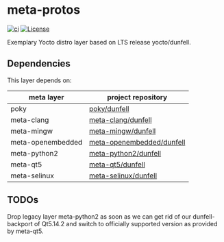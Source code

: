# meta-protos

[![ci](https://github.com/jhnc-oss/meta-protos/actions/workflows/ci.yml/badge.svg)](https://github.com/jhnc-oss/meta-protos/actions/workflows/ci.yml)
[![License](https://img.shields.io/badge/license-MIT-yellow.svg)](LICENSE)

Exemplary Yocto distro layer based on LTS release yocto/dunfell.

## Dependencies
This layer depends on:

| meta layer          | project repository                    |
| ------------------- | ------------------------------------- |
| poky                | [poky/dunfell](https://git.yoctoproject.org/cgit/cgit.cgi/poky/log/?h=dunfell)   |
| meta-clang          | [meta-clang/dunfell](https://github.com/jhnc-oss/meta-clang/tree/dunfell)        |
| meta-mingw          | [meta-mingw/dunfell](https://github.com/jhnc-oss/meta-mingw/tree/dunfell)        |
| meta-openembedded   | [meta-openembedded/dunfell](https://github.com/jhnc-oss/meta-openembedded/tree/dunfell)        |
| meta-python2        | [meta-python2/dunfell](https://github.com/jhnc-oss/meta-python2/tree/dunfell)        |
| meta-qt5            | [meta-qt5/dunfell](https://github.com/jhnc-oss/meta-qt5/tree/h5b/dunfell-5.12.4) |
| meta-selinux        | [meta-selinux/dunfell](https://github.com/jhnc-oss/meta-selinux/tree/dunfell)        |

## TODOs
Drop legacy layer meta-python2 as soon as we can get rid of our dunfell-backport of Qt5.14.2 and switch
to officially supported version as provided by meta-qt5.
